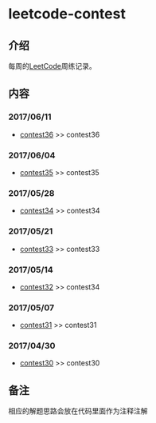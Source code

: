 # leetcode-contest

## **介绍**
每周的[LeetCode](https://leetcode.com/)周练记录。

## **内容**
### **2017/06/11**
- [contest36](https://leetcode.com/contest/leetcode-weekly-contest-36) >> contest36

### **2017/06/04**
- [contest35](https://leetcode.com/contest/leetcode-weekly-contest-35) >> contest35

### **2017/05/28**
- [contest34](https://leetcode.com/contest/leetcode-weekly-contest-34) >> contest34

### **2017/05/21**
- [contest33](https://leetcode.com/contest/leetcode-weekly-contest-33) >> contest33

### **2017/05/14**
- [contest32](https://leetcode.com/contest/leetcode-weekly-contest-32) >> contest34

### **2017/05/07**
- [contest31](https://leetcode.com/contest/leetcode-weekly-contest-31) >> contest31

### **2017/04/30**
- [contest30](https://leetcode.com/contest/leetcode-weekly-contest-30) >> contest30

## **备注**
相应的解题思路会放在代码里面作为注释注解
